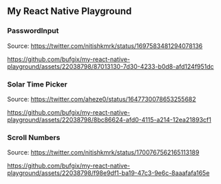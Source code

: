 ## My React Native Playground

### PasswordInput


Source: https://twitter.com/nitishkmrk/status/1697583481294078136

https://github.com/bufgix/my-react-native-playground/assets/22038798/87013130-7d30-4233-b0d8-afd124f951dc



### Solar Time Picker

Source: https://twitter.com/aheze0/status/1647730078653255682



https://github.com/bufgix/my-react-native-playground/assets/22038798/8bc86624-afd0-4115-a214-12ea21893cf1


### Scroll Numbers

Source: https://twitter.com/nitishkmrk/status/1700767562165113189

https://github.com/bufgix/my-react-native-playground/assets/22038798/f98e9df1-ba19-47c3-9e6c-8aaafafa165e

